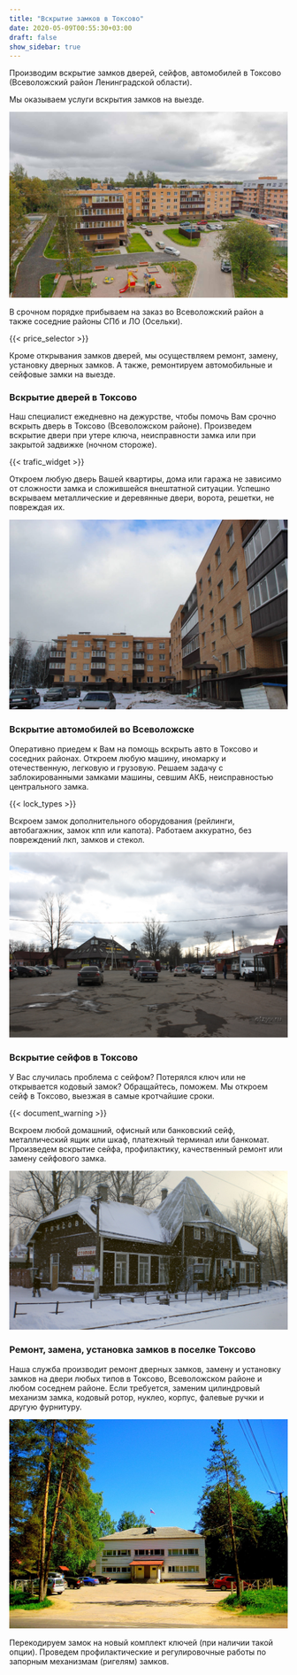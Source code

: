 ```yaml
---
title: "Вскрытие замков в Токсово"
date: 2020-05-09T00:55:30+03:00
draft: false
show_sidebar: true
---
```



Производим вскрытие замков дверей, сейфов, автомобилей в Токсово (Всеволожский район Ленинградской области). 

Мы оказываем услуги вскрытия замков на выезде. 

![Вскрытие замков в Токсово](Toksovo1.jpg)

В срочном порядке прибываем на заказ во Всеволожский район а также соседние районы СПб и ЛО (Осельки). 

{{< price_selector >}}

Кроме открывания замков дверей, мы осуществляем ремонт, замену, установку дверных замков. А также, ремонтируем автомобильные и сейфовые замки на выезде.

### Вскрытие дверей в Токсово

Наш специалист ежедневно на дежурстве, чтобы помочь Вам срочно вскрыть дверь в Токсово (Всеволожском районе). Произведем вскрытие двери при утере ключа, неисправности замка или при закрытой задвижке (ночном стороже). 

{{< trafic_widget >}}

Откроем любую дверь Вашей квартиры, дома или гаража не зависимо от сложности замка и сложившейся внештатной ситуации. Успешно вскрываем металлические и деревянные двери, ворота, решетки, не повреждая их.

![Вскрытие замков в Токсово](Toksovo2.jpg) 

### Вскрытие автомобилей во Всеволожске

Оперативно приедем к Вам на помощь вскрыть авто в Токсово и соседних районах. Откроем любую машину, иномарку и отечественную, легковую и грузовую. Решаем задачу с заблокированными замками машины, севшим АКБ, неисправностью центрального замка. 

{{< lock_types >}}

Вскроем замок дополнительного оборудования (рейлинги, автобагажник, замок кпп или капота). Работаем аккуратно, без повреждений лкп, замков и стекол.

![Вскрытие замков в Токсово](Toksovo3.jpg) 

### Вскрытие сейфов в Токсово

У Вас случилась проблема с сейфом? Потерялся ключ или не открывается кодовый замок? Обращайтесь, поможем. Мы откроем сейф в Токсово, выезжая в самые кротчайшие сроки. 

{{< document_warning >}}

Вскроем любой домашний, офисный или банковский сейф, металлический ящик или шкаф, платежный терминал или банкомат. Произведем вскрытие сейфа, профилактику, качественный ремонт или замену сейфового замка.

![Вскрытие замков в Токсово](Toksovo4.jpg)

### Ремонт, замена, установка замков в поселке Токсово

Наша служба производит ремонт дверных замков, замену и установку замков на двери любых типов в Токсово, Всеволожском районе и любом соседнем районе. Если требуется, заменим цилиндровый механизм замка, кодовый ротор, нуклео, корпус, фалевые ручки и другую фурнитуру. 

![Вскрытие замков в Токсово](Toksovo5.jpg) 

Перекодируем замок на новый комплект ключей (при наличии такой опции). Проведем профилактические и регулировочные работы по запорным механизмам (ригелям) замков.
